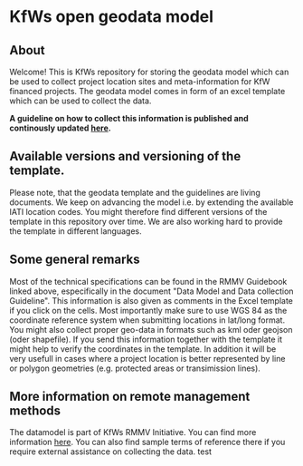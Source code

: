 # KfWs open geodata model
## About
Welcome! This is KfWs repository for storing the geodata model which can be used to collect project location sites and meta-information for KfW financed projects. 
The geodata model comes in form of an excel template which can be used to collect the data. 

**A guideline on how to collect this information is published and continously updated [here](https://openkfw.github.io/open-geodata-model/).**


## Available versions and versioning of the template. 
Please note, that the geodata template and the guidelines are living documents. We keep on advancing the model i.e. by extending the available IATI location codes. 
You might therefore find different versions of the template in this repository over time. We are also working hard to provide the template in different languages. 

## Some general remarks
Most of the technical specifications can be found in the RMMV Guidebook linked above, especifically in the document "Data Model and Data collection Guideline". 
This information is also given as comments in the Excel template if you click on the cells. Most importantly make sure to use WGS 84 as the coordinate reference system
when submitting locations in lat/long format. You might also collect proper geo-data in formats such as kml oder geojson (oder shapefile). If you send this information
together with the template it might help to verify the coordinates in the template. In addition it will be very usefull in cases where a project location is better 
represented by line or polygon geometries (e.g. protected areas or transimission lines). 

## More information on remote management methods
The datamodel is part of KfWs RMMV Initiative. You can find more information [here](https://www.kfw-entwicklungsbank.de/Service/Publications-Videos/Publications-by-topic/Digitalisation/RMMV-Guidebook/). You can also find sample terms of reference there if you require external assistance on collecting the data. 
test
